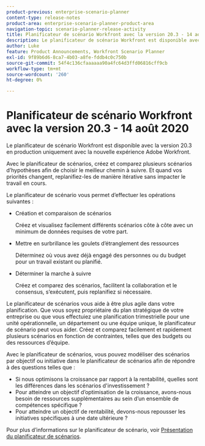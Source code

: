 ```yaml
---
product-previous: enterprise-scenario-planner
content-type: release-notes
product-area: enterprise-scenario-planner-product-area
navigation-topic: scenario-planner-release-activity
title: Planificateur de scénario Workfront avec la version 20.3 - 14 août 2020
description: Le planificateur de scénario Workfront est disponible avec la version 20.3 en production uniquement avec la nouvelle expérience Adobe Workfront.
author: Luke
feature: Product Announcements, Workfront Scenario Planner
exl-id: 9f89b6d6-8ca7-4b03-a8fe-fddb4c0c750b
source-git-commit: 54f4c136cfaaaaaa90a4fc64d3ffd06816cff9cb
workflow-type: tm+mt
source-wordcount: '260'
ht-degree: 0%

---
```


# Planificateur de scénario Workfront avec la version 20.3 - 14 août 2020

Le planificateur de scénario Workfront est disponible avec la version 20.3 en production uniquement avec la nouvelle expérience Adobe Workfront.

Avec le planificateur de scénarios, créez et comparez plusieurs scénarios d’hypothèses afin de choisir le meilleur chemin à suivre. Et quand vos priorités changent, replanifiez-les de manière itérative sans impacter le travail en cours.

Le planificateur de scénario vous permet d’effectuer les opérations suivantes :

* Création et comparaison de scénarios

   Créez et visualisez facilement différents scénarios côte à côte avec un minimum de données requises de votre part.

* Mettre en surbrillance les goulets d’étranglement des ressources

   Déterminez où vous avez déjà engagé des personnes ou du budget pour un travail existant ou planifié.

* Déterminer la marche à suivre

   Créez et comparez des scénarios, facilitent la collaboration et le consensus, s’exécutent, puis replanifiez si nécessaire.

Le planificateur de scénarios vous aide à être plus agile dans votre planification. Que vous soyez propriétaire du plan stratégique de votre entreprise ou que vous effectuiez une planification trimestrielle pour une unité opérationnelle, un département ou une équipe unique, le planificateur de scénario peut vous aider. Créez et comparez facilement et rapidement plusieurs scénarios en fonction de contraintes, telles que des budgets ou des ressources d’équipe.

Avec le planificateur de scénarios, vous pouvez modéliser des scénarios par objectif ou initiative dans le planificateur de scénarios afin de répondre à des questions telles que :

* Si nous optimisons la croissance par rapport à la rentabilité, quelles sont les différences dans les scénarios d&#39;investissement ?
* Pour atteindre un objectif d’optimisation de la croissance, avons-nous besoin de ressources supplémentaires au sein d’un ensemble de compétences spécifique ?
* Pour atteindre un objectif de rentabilité, devons-nous repousser les initiatives spécifiques à une date ultérieure ?

Pour plus d’informations sur le planificateur de scénario, voir [Présentation du planificateur de scénarios](../../../scenario-planner/scenario-planner-overview.md).
